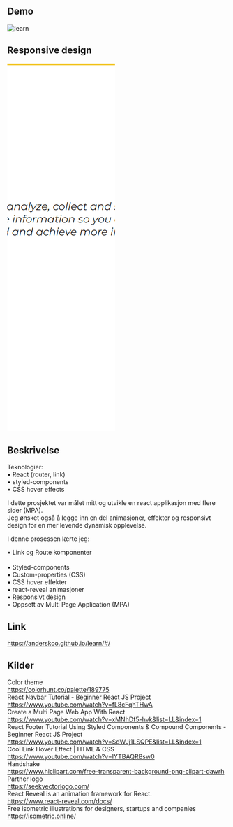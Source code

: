 ## Demo

![learn](demo.gif)

## Responsive design

![learn](responsive.gif)

## Beskrivelse<br>

Teknologier:<br> 
• React (router, link)<br>
• styled-components<br>
• CSS hover effects<br>

I dette prosjektet var målet mitt og utvikle en react applikasjon med flere sider (MPA).<br>
Jeg ønsket også å legge inn en del animasjoner, effekter og responsivt design for en mer levende dynamisk opplevelse.<br> 

I denne prosessen lærte jeg: <br>

•	Link og Route komponenter<br> 	
•	Styled-components<br>
•	Custom-properties (CSS)<br>
•	CSS hover effekter<br>
•	react-reveal animasjoner<br>
•	Responsivt design<br>
•	Oppsett av Multi Page Application (MPA)<br>

## Link

https://anderskoo.github.io/learn/#/

## Kilder<br>

Color theme<br>
https://colorhunt.co/palette/189775<br>
React Navbar Tutorial - Beginner React JS Project<br>
https://www.youtube.com/watch?v=fL8cFqhTHwA<br>
Create a Multi Page Web App With React<br>
https://www.youtube.com/watch?v=xMNhDf5-hvk&list=LL&index=1<br>
React Footer Tutorial Using Styled Components & Compound Components - Beginner React JS Project<br>
https://www.youtube.com/watch?v=SdWJj1LSQPE&list=LL&index=1<br>
Cool Link Hover Effect | HTML & CSS<br>
https://www.youtube.com/watch?v=IYTBAQRBsw0<br>
Handshake<br>
https://www.hiclipart.com/free-transparent-background-png-clipart-dawrh<br>
Partner logo<br>
https://seekvectorlogo.com/<br>
React Reveal is an animation framework for React.<br>
https://www.react-reveal.com/docs/<br>
Free isometric illustrations for designers,
startups and companies<br>
https://isometric.online/<br>
